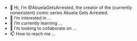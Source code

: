 - 👋 Hi, I’m @AbuelaGetsArrested, the creator of the (currently nonexistent) comic series Abuela Gets Arrested.
- 👀 I’m interested in ...
- 🌱 I’m currently learning ...
- 💞️ I’m looking to collaborate on ...
- 📫 How to reach me ...

<!---
AbuelaGetsArrested/AbuelaGetsArrested is a ✨ special ✨ repository because its `README.md` (this file) appears on your GitHub profile.
You can click the Preview link to take a look at your changes.
--->
